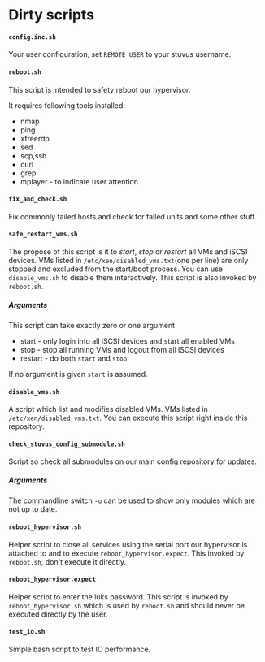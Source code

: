 # Dirty scripts

#### `config.inc.sh`

Your user configuration, set `REMOTE_USER` to your stuvus username.


#### `reboot.sh`

This script is intended to safety reboot our hypervisor.

It requires following tools installed:
 * nmap
 * ping
 * xfreerdp
 * sed
 * scp,ssh
 * curl
 * grep
 * mplayer - to indicate user attention


#### `fix_and_check.sh`

Fix commonly failed hosts and check for failed units and some other stuff.


#### `safe_restart_vms.sh`

The propose of this script is it to *start*, *stop* or *restart* all VMs and iSCSI devices. VMs listed in `/etc/xen/disabled_vms.txt`(one per line) are only stopped and excluded from the start/boot process. You can use `disable_vms.sh` to disable them interactively. This script is also invoked by `reboot.sh`.

##### Arguments

This script can take exactly zero or one argument
 * start - only login into all iSCSI devices and start all enabled VMs
 * stop - stop all running VMs and logout from all iSCSI devices
 * restart - do both `start` and `stop`

If no argument is given `start` is assumed.


#### `disable_vms.sh`

A script which list and modifies disabled VMs. VMs listed in `/etc/xen/disabled_vms.txt`. You can execute this script right inside this repository.


#### `check_stuvus_config_submodule.sh`

Script so check all submodules on our main config repository for updates.

##### Arguments

The commandline switch `-u` can be used to show only modules which are not up to date.


#### `reboot_hypervisor.sh`

Helper script to close all services using the serial port our hypervisor is attached to and to execute `reboot_hypervisor.expect`. This invoked by `reboot.sh`, don't execute it directly.


#### `reboot_hypervisor.expect`

Helper script to enter the luks password. This script is invoked by `reboot_hypervisor.sh` which is used by `reboot.sh` and should never be executed directly by the user.


#### `test_io.sh`

Simple bash script to test IO performance.
